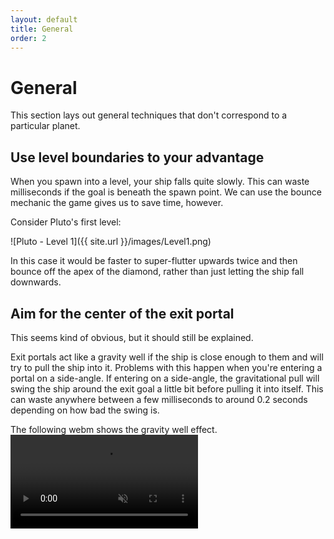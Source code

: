```yaml
---
layout: default
title: General
order: 2
---
```


# General

This section lays out general techniques that don't correspond to a particular planet.


## Use level boundaries to your advantage

When you spawn into a level, your ship falls quite slowly. This can waste milliseconds if the goal is beneath the spawn point. We can use the bounce mechanic the game gives us to save time, however.

Consider Pluto's first level:

![Pluto - Level 1]({{ site.url }}/images/Level1.png)

In this case it would be faster to super-flutter upwards twice and then bounce off the apex of the diamond, rather than just letting the ship fall downwards.


## Aim for the center of the exit portal

This seems kind of obvious, but it should still be explained.

Exit portals act like a gravity well if the ship is close enough to them and will try to pull the ship into it. Problems with this happen when you're entering a portal on a side-angle. If entering on a side-angle, the gravitational pull will swing the ship around the exit goal a little bit before pulling it into itself. This can waste anywhere between a few milliseconds to around 0.2 seconds depending on how bad the swing is.

The following webm shows the gravity well effect.
<video controls muted>
  <source src="{{ site.url }}/videos/ExitPortalGravity.webm" type="video/webm">
  Browser does not support the video tag
</video>
